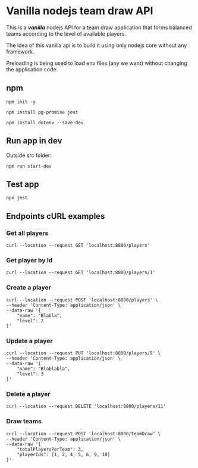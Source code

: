 # Vanilla nodejs team draw API

This is a ***vanilla*** nodejs API for a team draw application that forms balanced teams according to the level of available players.

The idea of ​​this vanilla api is to build it using only nodejs core without any framework.

Preloading is being used to load env files (any we want) without changing the application code.

## npm

```
npm init -y
```
```
npm install pg-promise jest
```
```
npm install dotenv --save-dev
```

## Run app in dev

Outside src folder:
```
npm run start-dev
```

## Test app

```
npx jest
```

## Endpoints cURL examples

### Get all players

```
curl --location --request GET 'localhost:8800/players'
```

### Get player by Id

```
curl --location --request GET 'localhost:8800/players/1'
```

### Create a player

```
curl --location --request POST 'localhost:8800/players' \
--header 'Content-Type: application/json' \
--data-raw '{
    "name": "Blabla",
    "level": 2
}'
```

### Update a player

```
curl --location --request PUT 'localhost:8800/players/9' \
--header 'Content-Type: application/json' \
--data-raw '{
    "name": "Blablabla",
    "level": 3
}'
```

### Delete a player

```
curl --location --request DELETE 'localhost:8800/players/11'
```

### Draw teams

```
curl --location --request POST 'localhost:8800/teamDraw' \
--header 'Content-Type: application/json' \
--data-raw '{
    "totalPlayersPerTeam": 3,
    "playerIds": [1, 2, 4, 5, 6, 9, 10]
}'
```
